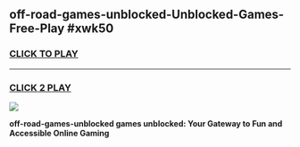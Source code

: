 
## off-road-games-unblocked-Unblocked-Games-Free-Play #xwk50
<h3>
<a href="https://us.freeplayer.one?title=off-road-games-unblocked&ref=9M">CLICK TO PLAY</a></h3>
<hr>

<h3>
<a href="https://us.freeplayer.one?title=off-road-games-unblocked&ref=9M">CLICK 2 PLAY</a>
  
</h3>

<a href="https://us.freeplayer.one?title=off-road-games-unblocked&ref=9M"><img src="https://clearcache.store/games.png"></a>


**off-road-games-unblocked games unblocked: Your Gateway to Fun and Accessible Online Gaming**

